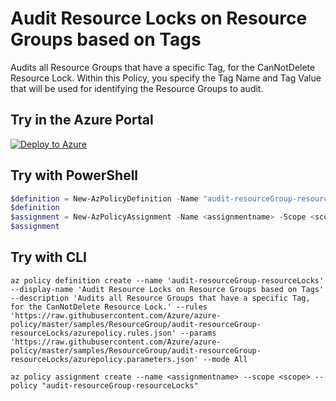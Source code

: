 # Audit Resource Locks on Resource Groups based on Tags

Audits all Resource Groups that have a specific Tag, for the CanNotDelete Resource Lock.
Within this Policy, you specify the Tag Name and Tag Value that will be used for identifying the Resource Groups to audit.

## Try in the Azure Portal

[![Deploy to Azure](https://aka.ms/deploytoazurebutton)](https://portal.azure.com/#blade/Microsoft_Azure_Policy/CreatePolicyDefinitionBlade/uri/https%3A%2F%2Fraw.githubusercontent.com%2FAzure%2Fazure-policy%2Fmaster%2Fsamples%2FResourceGroup%2Faudit-resourceGroup-resourceLocks%2Fazurepolicy.json)

## Try with PowerShell

````powershell
$definition = New-AzPolicyDefinition -Name "audit-resourceGroup-resourceLocks" -DisplayName "Audit Resource Locks on Resource Groups based on Tags" -description "Audits all Resource Groups that have a specific Tag, for the CanNotDelete Resource Lock." -Policy 'https://raw.githubusercontent.com/Azure/azure-policy/master/samples/ResourceGroup/audit-resourceGroup-resourceLocks/azurepolicy.rules.json' -Parameter 'https://raw.githubusercontent.com/Azure/azure-policy/master/samples/ResourceGroup/audit-resourceGroup-resourceLocks/azurepolicy.parameters.json' -Mode All
$definition
$assignment = New-AzPolicyAssignment -Name <assignmentname> -Scope <scope> -tagName <tagName> -tagValue <tagValue> -PolicyDefinition $definition
$assignment 
````

## Try with CLI

````cli
az policy definition create --name 'audit-resourceGroup-resourceLocks' --display-name 'Audit Resource Locks on Resource Groups based on Tags' --description 'Audits all Resource Groups that have a specific Tag, for the CanNotDelete Resource Lock.' --rules 'https://raw.githubusercontent.com/Azure/azure-policy/master/samples/ResourceGroup/audit-resourceGroup-resourceLocks/azurepolicy.rules.json' --params 'https://raw.githubusercontent.com/Azure/azure-policy/master/samples/ResourceGroup/audit-resourceGroup-resourceLocks/azurepolicy.parameters.json' --mode All

az policy assignment create --name <assignmentname> --scope <scope> --policy "audit-resourceGroup-resourceLocks" 
````
